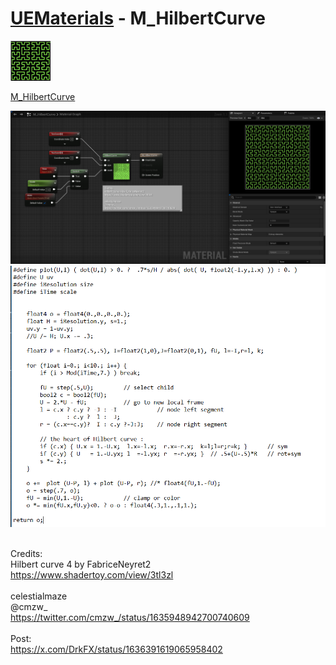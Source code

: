 # <a href="..">UEMaterials</a> - M_HilbertCurve
<img src="M_HilbertCurve_00.jpeg" width="64px" /><br/>

<a href="../M_HilbertCurve.uasset">M_HilbertCurve</a><br/>

<img src="M_HilbertCurve_01.png" width="640px" /><br/>
<img src="M_HilbertCurve_02.png" width="640px" /><br/>

<br/>
Credits:<br/>
Hilbert curve 4 by FabriceNeyret2<br/>
<a href="https://www.shadertoy.com/view/3tl3zl">https://www.shadertoy.com/view/3tl3zl</a><br/>
<br/>
celestialmaze<br/>
@cmzw_<br/>
<a href="https://twitter.com/cmzw_/status/1635948942700740609">https://twitter.com/cmzw_/status/1635948942700740609</a><br/>
<br/>
Post:<br/>
<a href="https://x.com/DrkFX/status/1636391619065958402">https://x.com/DrkFX/status/1636391619065958402</a><br/>